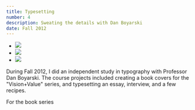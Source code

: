 ```yaml
---
title: Typesetting
number: 4
description: Sweating the details with Dan Boyarski
date: Fall 2012
---
```


<div class="images">
  <ul>
    <li>
      <img src="/assets/images/typography/aq-crop.png"/>
    </li>
    <li>
      <img src="/assets/images/typography/terry-pratchett.png"/>
    </li>
    <li>
      <img src="/assets/images/typography/recipe1.png"/>
    </li>
  </ul>
</div>
<div class="project-overview">
  <p>During Fall 2012, I did an independent study in typography with Professor Dan Boyarski. The course projects included creating a book covers for the "Vision+Value" series, and typesetting an essay, interview, and a few recipes.</p>
  <p>For the book series</p>
</div>